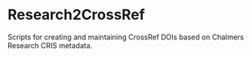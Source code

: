 # Research2CrossRef
Scripts for creating and maintaining CrossRef DOIs based on Chalmers Research CRIS metadata.
